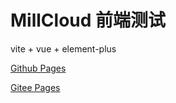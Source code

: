 # MillCloud 前端测试

vite + vue + element-plus

[Github Pages](https://millcloud.github.io/developer-examination/)

[Gitee Pages](https://millcloud.gitee.io/developer-examination/)
